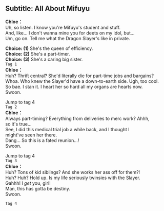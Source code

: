 # 

  
## Subtitle: All About Mifuyu
  
**Chloe：**  
Uh, so listen. I know you're Mifuyu's student and stuff.  
And, like... I don't wanna mine you for deets on my idol, but...  
Um, go on. Tell me what the Dragon Slayer's like in private.  
  
**Choice: (1)**  She's the queen of efficiency.  
**Choice: (2)**  She's a part-timer.  
**Choice: (3)**  She's a caring big sister.  
`Tag 1`  
**Chloe：**  
Huh? Thrift central? She'd literally die for part-time jobs and bargains?  
Whoa. Who knew the Slayer'd have a down-to-earth side. Ugh, too cool.  
So bae. I stan it. I heart her so hard all my organs are hearts now.  
 Swoon.  
  
Jump to tag 4  
`Tag 2`  
**Chloe：**  
Always part-timing? Everything from deliveries to merc work? Ahhh,  
so it's true...  
 See, I did this medical trial job a while back, and I thought I  
might've seen her there.  
 Dang... So this is a fated reunion...!  
 Swoon.  
  
Jump to tag 4  
`Tag 3`  
**Chloe：**  
Huh? Tons of kid siblings? And she works her ass off for them?!  
Huh? Huh? Hold up. Is my life seriously twinsies with the Slayer.  
Gahhh! I *get* you, girl!  
 Man, this has gotta be destiny.  
 Swoon.  
  
`Tag 4`  
